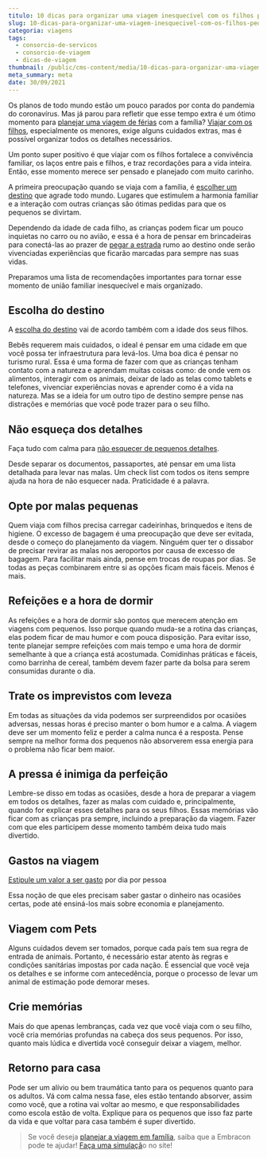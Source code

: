 ```yaml
---
titulo: 10 dicas para organizar uma viagem inesquecível com os filhos pequenos
slug: 10-dicas-para-organizar-uma-viagem-inesquecivel-com-os-filhos-pequenos
categoria: viagens
tags:
  - consorcio-de-servicos
  - consorcio-de-viagem
  - dicas-de-viagem
thumbnail: /public/cms-content/media/10-dicas-para-organizar-uma-viagem-inesquecivel-com-os-filhos-pequenos.jpg
meta_summary: meta
date: 30/09/2021
---
```

Os planos de todo mundo estão um pouco parados por conta do pandemia do coronavírus. Mas já parou para refletir que esse tempo extra é um ótimo momento para [planejar uma viagem de férias](https://www.embracon.com.br/consorcio-servicos) com a família? [Viajar com os filhos](https://www.embracon.com.br/blog/4-motivos-para-investir-em-intercambio-para-os-filhos), especialmente os menores, exige alguns cuidados extras, mas é possível organizar todos os detalhes necessários.

Um ponto super positivo é que viajar com os filhos fortalece a convivência familiar, os laços entre pais e filhos, e traz recordações para a vida inteira. Então, esse momento merece ser pensado e planejado com muito carinho.

A primeira preocupação quando se viaja com a família, é [escolher um destino](https://www.embracon.com.br/blog/conheca-4-destinos-incriveis-para-passar-ferias-em-familia) que agrade todo mundo. Lugares que estimulem a harmonia familiar e a interação com outras crianças são ótimas pedidas para que os pequenos se divirtam.

Dependendo da idade de cada filho, as crianças podem ficar um pouco inquietas no carro ou no avião, e essa é a hora de pensar em brincadeiras para conectá-las ao prazer de [pegar a estrada](https://www.embracon.com.br/blog/3-lugares-incriveis-para-viajar-de-carro) rumo ao destino onde serão vivenciadas experiências que ficarão marcadas para sempre nas suas vidas.

Preparamos uma lista de recomendações importantes para tornar esse momento de união familiar inesquecível e mais organizado.

## Escolha do destino

A [escolha do destino](https://www.embracon.com.br/blog/como-escolher-um-destino-de-ferias-com-a-familia-confira-aqui) vai de acordo também com a idade dos seus filhos.

Bebês requerem mais cuidados, o ideal é pensar em uma cidade em que você possa ter infraestrutura para levá-los. Uma boa dica é pensar no turismo rural. Essa é uma forma de fazer com que as crianças tenham contato com a natureza e aprendam muitas coisas como: de onde vem os alimentos, interagir com os animais, deixar de lado as telas como tablets e telefones, vivenciar experiências novas e aprender como é a vida na natureza. Mas se a ideia for um outro tipo de destino sempre pense nas distrações e memórias que você pode trazer para o seu filho.

## Não esqueça dos detalhes

Faça tudo com calma para [não esquecer de pequenos detalhes](https://www.embracon.com.br/blog/quer-saber-como-organizar-uma-viagem-aqui-esta-o-passo-a-passo).

Desde separar os documentos, passaportes, até pensar em uma lista detalhada para levar nas malas. Um check list com todos os itens sempre ajuda na hora de não esquecer nada. Praticidade é a palavra.

## Opte por malas pequenas

Quem viaja com filhos precisa carregar cadeirinhas, brinquedos e itens de higiene. O excesso de bagagem é uma preocupação que deve ser evitada, desde o começo do planejamento da viagem. Ninguém quer ter o dissabor de precisar revirar as malas nos aeroportos por causa de excesso de bagagem. Para facilitar mais ainda, pense em trocas de roupas por dias. Se todas as peças combinarem entre si as opções ficam mais fáceis. Menos é mais.

## Refeições e a hora de dormir

As refeições e a hora de dormir são pontos que merecem atenção em viagens com pequenos. Isso porque quando muda-se a rotina das crianças, elas podem ficar de mau humor e com pouca disposição. Para evitar isso, tente planejar sempre refeições com mais tempo e uma hora de dormir semelhante à que a criança está acostumada. Comidinhas práticas e fáceis, como barrinha de cereal, também devem fazer parte da bolsa para serem consumidas durante o dia.

## Trate os imprevistos com leveza

Em todas as situações da vida podemos ser surpreendidos por ocasiões adversas, nessas horas é preciso manter o bom humor e a calma. A viagem deve ser um momento feliz e perder a calma nunca é a resposta. Pense sempre na melhor forma dos pequenos não absorverem essa energia para o problema não ficar bem maior.

## A pressa é inimiga da perfeição

Lembre-se disso em todas as ocasiões, desde a hora de preparar a viagem em todos os detalhes, fazer as malas com cuidado e, principalmente, quando for explicar esses detalhes para os seus filhos. Essas memórias vão ficar com as crianças pra sempre, incluindo a preparação da viagem. Fazer com que eles participem desse momento também deixa tudo mais divertido.

## Gastos na viagem

[Estipule um valor a ser gasto](https://www.embracon.com.br/blog/confira-estas-4-dicas-financeiras-para-planejar-uma-viagem-em-familia) por dia por pessoa

Essa noção de que eles precisam saber gastar o dinheiro nas ocasiões certas, pode até ensiná-los mais sobre economia e planejamento.

## Viagem com Pets

Alguns cuidados devem ser tomados, porque cada país tem sua regra de entrada de animais. Portanto, é necessário estar atento às regras e condições sanitárias impostas por cada nação. É essencial que você veja os detalhes e se informe com antecedência, porque o processo de levar um animal de estimação pode demorar meses.

## Crie memórias

Mais do que apenas lembranças, cada vez que você viaja com o seu filho, você cria memórias profundas na cabeça dos seus pequenos. Por isso, quanto mais lúdica e divertida você conseguir deixar a viagem, melhor.

## Retorno para casa

Pode ser um alívio ou bem traumática tanto para os pequenos quanto para os adultos. Vá com calma nessa fase, eles estão tentando absorver, assim como você, que a rotina vai voltar ao mesmo, e que responsabilidades como escola estão de volta. Explique para os pequenos que isso faz parte da vida e que voltar para casa também é super divertido.

> Se você deseja [planejar a viagem em família](https://www.embracon.com.br/consorcio-servicos), saiba que a Embracon pode te ajudar! [Faça uma simulaçã](https://www.embracon.com.br/consorcio-servicos)o no site!